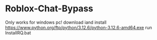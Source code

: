 # Roblox-Chat-Bypass
Only works for windows pc!
download iand install https://www.python.org/ftp/python/3.12.6/python-3.12.6-amd64.exe
run InstallRQ.bat
